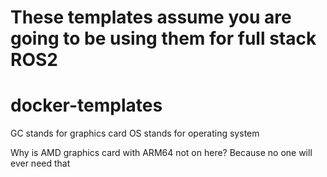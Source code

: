 # These templates assume you are going to be using them for full stack ROS2

# docker-templates
GC stands for graphics card
OS stands for operating system

Why is AMD graphics card with ARM64 not on here? Because no one will ever need that